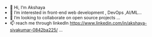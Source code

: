 - 👋 Hi, I’m Akshaya 
- 👀 I’m interested in front-end web development  , DevOps ,AI/ML...
- 💞️ I’m looking to collaborate on open source projects ...
- 📫 reach me through linkedIn https://www.linkedin.com/in/akshaya-sivakumar-0842ba225/ ...

<!---
Akshayacse1010/Akshayacse1010 is a ✨ special ✨ repository because its `README.md` (this file) appears on your GitHub profile.
You can click the Preview link to take a look at your changes.
--->
